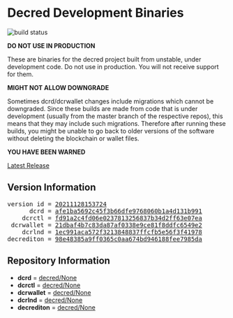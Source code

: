 
# Decred Development Binaries

![build status](https://github.com/matheusd/decred-weekly-builds/actions/workflows/decrediton.yml/badge.svg)


**DO NOT USE IN PRODUCTION**

These are binaries for the decred project built from unstable, under development
code. Do not use in production. You will not receive support for them.

**MIGHT NOT ALLOW DOWNGRADE**

Sometimes dcrd/dcrwallet changes include migrations which cannot be downgraded.
Since these builds are made from code that is under development (usually from
the master branch of the respective repos), this means that they may include such
migrations. Therefore after running these builds, you might be unable to go back
to older versions of the software without deleting the blockchain or wallet
files.

**YOU HAVE BEEN WARNED**

[Latest Release](https://github.com/matheusd/decred-weekly-builds/releases/latest)

## Version Information

<pre>
version id = <a href="https://github.com/matheusd/decred-weekly-builds/releases/tag/v20211128153724">20211128153724</a>
      dcrd = <a href="https://github.com/decred/dcrd/commits/afe1ba5692c45f3b66dfe9768060b1a4d131b991">afe1ba5692c45f3b66dfe9768060b1a4d131b991</a>
    dcrctl = <a href="https://github.com/decred/dcrctl/commits/fd91a2c4fd06e0237813256837b34d2ff63e07ea">fd91a2c4fd06e0237813256837b34d2ff63e07ea</a>
 dcrwallet = <a href="https://github.com/decred/dcrwallet/commits/21dbaf4b7c83da87af0338e9ce81f8ddfc6549e2">21dbaf4b7c83da87af0338e9ce81f8ddfc6549e2</a>
    dcrlnd = <a href="https://github.com/decred/dcrlnd/commits/1ec991aca572f3213848837ffcfb5e56f3f41978">1ec991aca572f3213848837ffcfb5e56f3f41978</a>
decrediton = <a href="https://github.com/decred/decrediton/commits/98e48385a9ff0365c0aa674bd946188fee7985da">98e48385a9ff0365c0aa674bd946188fee7985da</a>
</pre>

## Repository Information

- **dcrd** = [decred/None](https://github.com/decred/dcrd)
- **dcrctl** = [decred/None](https://github.com/decred/dcrctl)
- **dcrwallet** = [decred/None](https://github.com/decred/dcrwallet)
- **dcrlnd** = [decred/None](https://github.com/decred/dcrlnd)
- **decrediton** = [decred/None](https://github.com/decred/decrediton)


